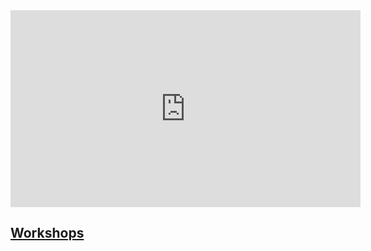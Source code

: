 ﻿<iframe width="560" height="315" src="https://www.youtube.com/embed/zV3Nknr88do" frameborder="0" allow="accelerometer; autoplay; clipboard-write; encrypted-media; gyroscope; picture-in-picture" allowfullscreen></iframe>

## [Workshops](/workshop)

